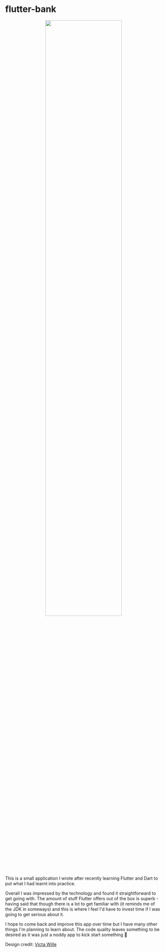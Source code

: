 # flutter-bank

<p align="center">
<img src="https://user-images.githubusercontent.com/16732873/82656897-640fdd00-9c1c-11ea-80aa-1679d2eac20a.png" width="70%"></img>
</p>

This is a small application I wrote after recently learning Flutter and Dart to put what I had learnt into practice. 

Overall I was impressed by the technology and found it straightforward to get going with. The amount of stuff Flutter offers out of the box is superb - having said that though there is a lot to get familiar with (it reminds me of the JDK in someways) and this is where I feel I'd have to invest time if I was going to get serious about it.

I hope to come back and improve this app over time but I have many other things I'm planning to learn about. The code quality leaves something to be desired as it was just a noddy app to kick start something :running:


Design credit: [Victa Wille](https://dribbble.com/shots/6784316-Banking-app)
